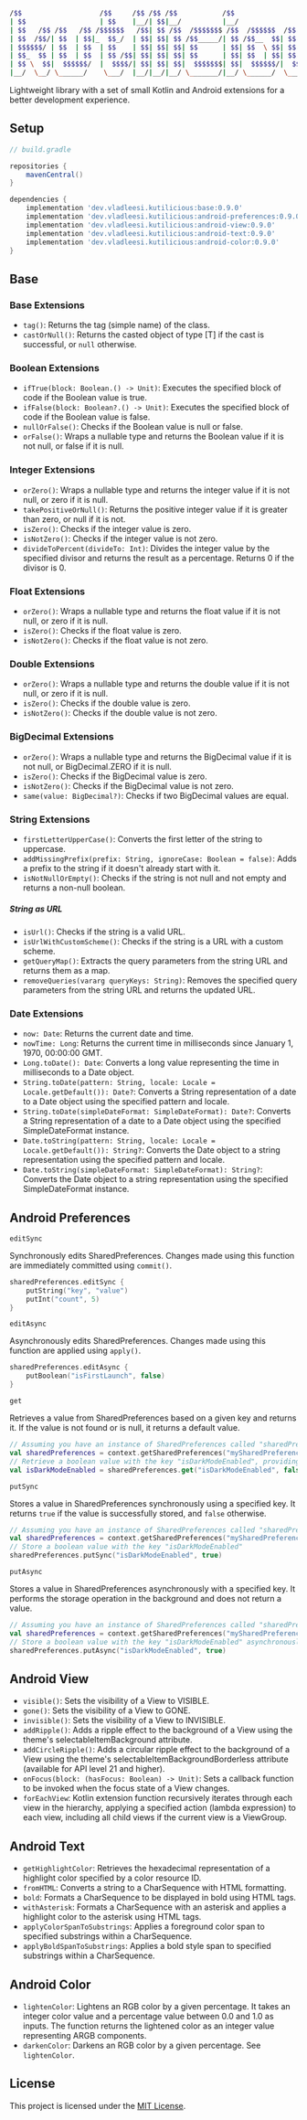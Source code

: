 ``` bash
/$$                   /$$     /$$ /$$ /$$           /$$                              
| $$                  | $$    |__/| $$|__/          |__/                              
| $$   /$$ /$$   /$$ /$$$$$$   /$$| $$ /$$  /$$$$$$$ /$$  /$$$$$$  /$$   /$$  /$$$$$$$
| $$  /$$/| $$  | $$|_  $$_/  | $$| $$| $$ /$$_____/| $$ /$$__  $$| $$  | $$ /$$_____/
| $$$$$$/ | $$  | $$  | $$    | $$| $$| $$| $$      | $$| $$  \ $$| $$  | $$|  $$$$$$ 
| $$_  $$ | $$  | $$  | $$ /$$| $$| $$| $$| $$      | $$| $$  | $$| $$  | $$ \____  $$
| $$ \  $$|  $$$$$$/  |  $$$$/| $$| $$| $$|  $$$$$$$| $$|  $$$$$$/|  $$$$$$/ /$$$$$$$/
|__/  \__/ \______/    \___/  |__/|__/|__/ \_______/|__/ \______/  \______/ |_______/
```

Lightweight library with a set of small Kotlin and Android extensions for a better development experience.

## Setup

``` groovy
// build.gradle

repositories {
    mavenCentral()
}

dependencies {
    implementation 'dev.vladleesi.kutilicious:base:0.9.0'
    implementation 'dev.vladleesi.kutilicious:android-preferences:0.9.0'
    implementation 'dev.vladleesi.kutilicious:android-view:0.9.0'
    implementation 'dev.vladleesi.kutilicious:android-text:0.9.0'
    implementation 'dev.vladleesi.kutilicious:android-color:0.9.0'
}
```

## Base

### Base Extensions
- `tag()`: Returns the tag (simple name) of the class.
- `castOrNull()`: Returns the casted object of type [T] if the cast is successful, or `null` otherwise.
### Boolean Extensions
- `ifTrue(block: Boolean.() -> Unit)`: Executes the specified block of code if the Boolean value is true.
- `ifFalse(block: Boolean?.() -> Unit)`: Executes the specified block of code if the Boolean value is false.
- `nullOrFalse()`: Checks if the Boolean value is null or false.
- `orFalse()`: Wraps a nullable type and returns the Boolean value if it is not null, or false if it is null.
### Integer Extensions
- `orZero()`: Wraps a nullable type and returns the integer value if it is not null, or zero if it is null.
- `takePositiveOrNull()`: Returns the positive integer value if it is greater than zero, or null if it is not.
- `isZero()`: Checks if the integer value is zero.
- `isNotZero()`: Checks if the integer value is not zero.
- `divideToPercent(divideTo: Int)`: Divides the integer value by the specified divisor and returns the result as a percentage. Returns 0 if the divisor is 0.
### Float Extensions
- `orZero()`: Wraps a nullable type and returns the float value if it is not null, or zero if it is null.
- `isZero()`: Checks if the float value is zero.
- `isNotZero()`: Checks if the float value is not zero.
### Double Extensions
- `orZero()`: Wraps a nullable type and returns the double value if it is not null, or zero if it is null.
- `isZero()`: Checks if the double value is zero.
- `isNotZero()`: Checks if the double value is not zero.
### BigDecimal Extensions
- `orZero()`: Wraps a nullable type and returns the BigDecimal value if it is not null, or BigDecimal.ZERO if it is null.
- `isZero()`: Checks if the BigDecimal value is zero.
- `isNotZero()`: Checks if the BigDecimal value is not zero.
- `same(value: BigDecimal?)`: Checks if two BigDecimal values are equal.
### String Extensions
- `firstLetterUpperCase()`: Converts the first letter of the string to uppercase.
- `addMissingPrefix(prefix: String, ignoreCase: Boolean = false)`: Adds a prefix to the string if it doesn't already start with it.
- `isNotNullOrEmpty()`: Checks if the string is not null and not empty and returns a non-null boolean.
##### String as URL
- `isUrl()`: Checks if the string is a valid URL.
- `isUrlWithCustomScheme()`: Checks if the string is a URL with a custom scheme.
- `getQueryMap()`: Extracts the query parameters from the string URL and returns them as a map.
- `removeQueries(vararg queryKeys: String)`: Removes the specified query parameters from the string URL and returns the updated URL.
### Date Extensions
- `now: Date`: Returns the current date and time.
- `nowTime: Long`: Returns the current time in milliseconds since January 1, 1970, 00:00:00 GMT.
- `Long.toDate(): Date`: Converts a long value representing the time in milliseconds to a Date object.
- `String.toDate(pattern: String, locale: Locale = Locale.getDefault()): Date?`: Converts a String representation of a date to a Date object using the specified pattern and locale.
- `String.toDate(simpleDateFormat: SimpleDateFormat): Date?`: Converts a String representation of a date to a Date object using the specified SimpleDateFormat instance.
- `Date.toString(pattern: String, locale: Locale = Locale.getDefault()): String?`: Converts the Date object to a string representation using the specified pattern and locale.
- `Date.toString(simpleDateFormat: SimpleDateFormat): String?`: Converts the Date object to a string representation using the specified SimpleDateFormat instance.

## Android Preferences

`editSync`

Synchronously edits SharedPreferences. Changes made using this function are immediately committed using `commit()`.

```kotlin
sharedPreferences.editSync {
    putString("key", "value")
    putInt("count", 5)
}
```

`editAsync`

Asynchronously edits SharedPreferences. Changes made using this function are applied using `apply()`.

```kotlin
sharedPreferences.editAsync {
    putBoolean("isFirstLaunch", false)
}
```

`get`

Retrieves a value from SharedPreferences based on a given key and returns it. If the value is not found or is null, it returns a default value.

```kotlin
// Assuming you have an instance of SharedPreferences called "sharedPrefs"
val sharedPreferences = context.getSharedPreferences("mySharedPreferences", Context.MODE_PRIVATE)
// Retrieve a boolean value with the key "isDarkModeEnabled", providing a default value of false
val isDarkModeEnabled = sharedPreferences.get("isDarkModeEnabled", false)
```

`putSync`

Stores a value in SharedPreferences synchronously using a specified key. It returns `true` if the value is successfully stored, and `false` otherwise.

```kotlin
// Assuming you have an instance of SharedPreferences called "sharedPrefs"
val sharedPreferences = context.getSharedPreferences("mySharedPreferences", Context.MODE_PRIVATE)
// Store a boolean value with the key "isDarkModeEnabled"
sharedPreferences.putSync("isDarkModeEnabled", true)
```

`putAsync`

Stores a value in SharedPreferences asynchronously with a specified key. It performs the storage operation in the background and does not return a value.

```kotlin
// Assuming you have an instance of SharedPreferences called "sharedPrefs"
val sharedPreferences = context.getSharedPreferences("mySharedPreferences", Context.MODE_PRIVATE)
// Store a boolean value with the key "isDarkModeEnabled" asynchronously
sharedPreferences.putAsync("isDarkModeEnabled", true)
```

## Android View

- `visible()`: Sets the visibility of a View to VISIBLE.
- `gone()`: Sets the visibility of a View to GONE.
- `invisible()`: Sets the visibility of a View to INVISIBLE.
- `addRipple()`: Adds a ripple effect to the background of a View using the theme's selectableItemBackground attribute.
- `addCircleRipple()`: Adds a circular ripple effect to the background of a View using the theme's selectableItemBackgroundBorderless attribute (available for API level 21 and higher).
- `onFocus(block: (hasFocus: Boolean) -> Unit)`: Sets a callback function to be invoked when the focus state of a View changes.
- `forEachView`: Kotlin extension function recursively iterates through each view in the hierarchy, applying a specified action (lambda expression) to each view, including all child views if the current view is a ViewGroup.

## Android Text

- `getHighlightColor`: Retrieves the hexadecimal representation of a highlight color specified by a color resource ID.
- `fromHTML`: Converts a string to a CharSequence with HTML formatting.
- `bold`: Formats a CharSequence to be displayed in bold using HTML tags.
- `withAsterisk`: Formats a CharSequence with an asterisk and applies a highlight color to the asterisk using HTML tags.
- `applyColorSpanToSubstrings`: Applies a foreground color span to specified substrings within a CharSequence.
- `applyBoldSpanToSubstrings`: Applies a bold style span to specified substrings within a CharSequence.

## Android Color
- `lightenColor`: Lightens an RGB color by a given percentage. It takes an integer color value and a percentage value between 0.0 and 1.0 as inputs. The function returns the lightened color as an integer value representing ARGB components.
- `darkenColor`: Darkens an RGB color by a given percentage. See `lightenColor`.

## License

This project is licensed under the [MIT License](https://github.com/vladleesi/kutilicious/blob/master/LICENSE).
